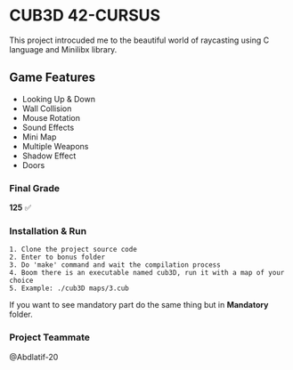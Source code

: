 
# CUB3D 42-CURSUS

This project introcuded me to the beautiful world of raycasting using C language and Minilibx library.

## Game Features

- Looking Up & Down
- Wall Collision
- Mouse Rotation
- Sound Effects
- Mini Map
- Multiple Weapons
- Shadow Effect
- Doors

### Final Grade

**125** ✅

### Installation & Run

    1. Clone the project source code
    2. Enter to bonus folder
    3. Do 'make' command and wait the compilation process
    4. Boom there is an executable named cub3D, run it with a map of your choice
    5. Example: ./cub3D maps/3.cub
If you want to see mandatory part do the same thing but in **Mandatory** folder.

### Project Teammate
@Abdlatif-20
